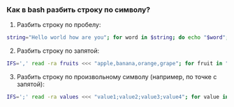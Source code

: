 
### Как в bash разбить строку по символу?

1. Разбить строку по пробелу:

```bash
string="Hello world how are you"; for word in $string; do echo "$word"; done
```

2. Разбить строку по запятой:

```bash
IFS=',' read -ra fruits <<< "apple,banana,orange,grape"; for fruit in "${fruits[@]}"; do echo "$fruit"; done
```

3. Разбить строку по произвольному символу (например, по точке с запятой):

```bash
IFS=';' read -ra values <<< "value1;value2;value3;value4"; for value in "${values[@]}"; do echo "$value"; done
```
